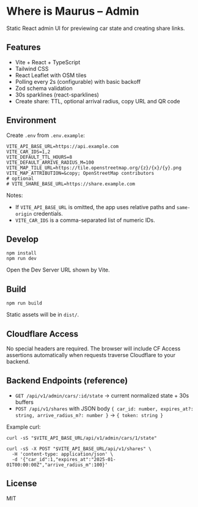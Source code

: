 # Where is Maurus – Admin

Static React admin UI for previewing car state and creating share links.

## Features

- Vite + React + TypeScript
- Tailwind CSS
- React Leaflet with OSM tiles
- Polling every 2s (configurable) with basic backoff
- Zod schema validation
- 30s sparklines (react-sparklines)
- Create share: TTL, optional arrival radius, copy URL and QR code

## Environment

Create `.env` from `.env.example`:

```
VITE_API_BASE_URL=https://api.example.com
VITE_CAR_IDS=1,2
VITE_DEFAULT_TTL_HOURS=8
VITE_DEFAULT_ARRIVE_RADIUS_M=100
VITE_MAP_TILE_URL=https://tile.openstreetmap.org/{z}/{x}/{y}.png
VITE_MAP_ATTRIBUTION=&copy; OpenStreetMap contributors
# optional
# VITE_SHARE_BASE_URL=https://share.example.com
```

Notes:
- If `VITE_API_BASE_URL` is omitted, the app uses relative paths and `same-origin` credentials.
- `VITE_CAR_IDS` is a comma-separated list of numeric IDs.

## Develop

```
npm install
npm run dev
```

Open the Dev Server URL shown by Vite.

## Build

```
npm run build
```

Static assets will be in `dist/`.

## Cloudflare Access

No special headers are required. The browser will include CF Access assertions automatically when requests traverse Cloudflare to your backend.

## Backend Endpoints (reference)

- `GET /api/v1/admin/cars/:id/state` → current normalized state + 30s buffers
- `POST /api/v1/shares` with JSON body `{ car_id: number, expires_at?: string, arrive_radius_m?: number }` → `{ token: string }`

Example curl:

```
curl -sS "$VITE_API_BASE_URL/api/v1/admin/cars/1/state"

curl -sS -X POST "$VITE_API_BASE_URL/api/v1/shares" \
  -H 'content-type: application/json' \
  -d '{"car_id":1,"expires_at":"2025-01-01T00:00:00Z","arrive_radius_m":100}'
```

## License

MIT
